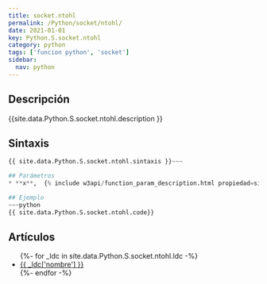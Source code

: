 ```yaml
---
title: socket.ntohl
permalink: /Python/socket/ntohl/
date: 2021-01-01
key: Python.S.socket.ntohl
category: python
tags: ['funcion python', 'socket']
sidebar: 
  nav: python
---
```


## Descripción
{{site.data.Python.S.socket.ntohl.description }}

## Sintaxis
~~~python
{{ site.data.Python.S.socket.ntohl.sintaxis }}~~~

## Parámetros
* **x**,  {% include w3api/function_param_description.html propiedad=site.data.Python.S.socket.ntohl valor="x" %}

## Ejemplo
~~~python
{{ site.data.Python.S.socket.ntohl.code}}
~~~

## Artículos
<ul>
{%- for _ldc in site.data.Python.S.socket.ntohl.ldc -%}
   <li>
       <a href="{{_ldc['url'] }}">{{ _ldc['nombre'] }}</a>
   </li>
{%- endfor -%}
</ul>
